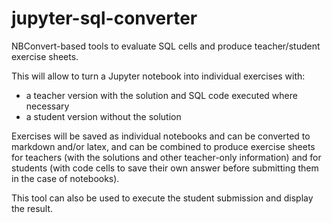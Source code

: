 # jupyter-sql-converter

NBConvert-based tools to evaluate SQL cells and produce teacher/student exercise sheets.

This will allow to turn a Jupyter notebook into individual exercises with:

- a teacher version with the solution and SQL code executed where necessary
- a student version without the solution

Exercises will be saved as individual notebooks and can be converted to markdown and/or latex, and can be combined to produce exercise sheets for teachers (with the solutions and other teacher-only information) and for students (with code cells to save their own answer before submitting them in the case of notebooks).

This tool can also be used to execute the student submission and display the result.
